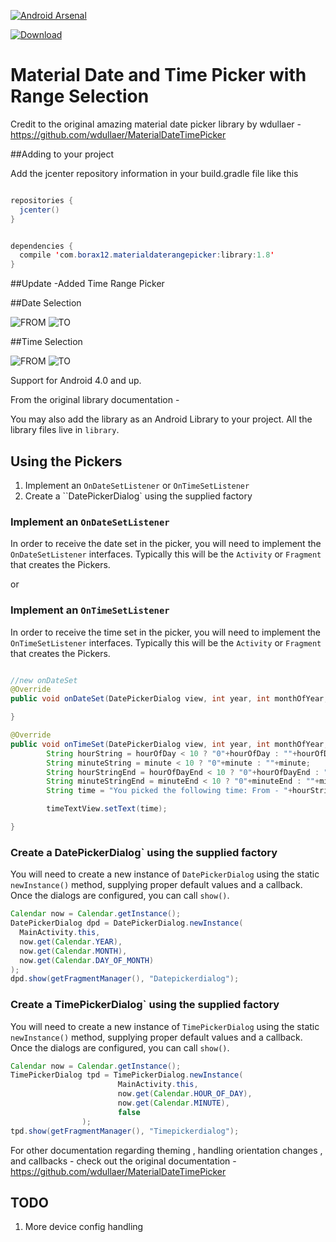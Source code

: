 [![Android Arsenal](https://img.shields.io/badge/Android%20Arsenal-MaterialDateRangePicker-brightgreen.svg?style=flat)](http://android-arsenal.com/details/1/2501)

[ ![Download](https://api.bintray.com/packages/borax12/maven/material-datetime-rangepicker/images/download.svg) ](https://bintray.com/borax12/maven/material-datetime-rangepicker/_latestVersion)

Material Date and Time Picker with Range Selection
======================================================


Credit to the original amazing material date picker library by wdullaer - https://github.com/wdullaer/MaterialDateTimePicker

##Adding to your project

Add the jcenter repository information in your build.gradle file like this
```java

repositories {
  jcenter()
}


dependencies {
  compile 'com.borax12.materialdaterangepicker:library:1.8'
}

```


##Update
-Added Time Range Picker


##Date Selection

![FROM](/screenshots/2.png?raw=true)
![TO](/screenshots/1.png?raw=true)

##Time Selection

![FROM](/screenshots/3.png?raw=true)
![TO](/screenshots/4.png?raw=true)

Support for Android 4.0 and up.

From the original library documentation -

You may also add the library as an Android Library to your project. All the library files live in ```library```.

Using the  Pickers
--------------------------------

1. Implement an `OnDateSetListener` or `OnTimeSetListener`
2. Create a ``DatePickerDialog` using the supplied factory

### Implement an `OnDateSetListener`
In order to receive the date  set in the picker, you will need to implement the `OnDateSetListener` interfaces. Typically this will be the `Activity` or `Fragment` that creates the Pickers.

or
### Implement an `OnTimeSetListener`
In order to receive the time set in the picker, you will need to implement the `OnTimeSetListener` interfaces. Typically this will be the `Activity` or `Fragment` that creates the Pickers.

```java

//new onDateSet
@Override
public void onDateSet(DatePickerDialog view, int year, int monthOfYear, int dayOfMonth,int yearEnd, int monthOfYearEnd, int dayOfMonthEnd) {

}

@Override
public void onTimeSet(DatePickerDialog view, int year, int monthOfYear, int dayOfMonth,int yearEnd, int monthOfYearEnd, int dayOfMonthEnd) {
        String hourString = hourOfDay < 10 ? "0"+hourOfDay : ""+hourOfDay;
        String minuteString = minute < 10 ? "0"+minute : ""+minute;
        String hourStringEnd = hourOfDayEnd < 10 ? "0"+hourOfDayEnd : ""+hourOfDayEnd;
        String minuteStringEnd = minuteEnd < 10 ? "0"+minuteEnd : ""+minuteEnd;
        String time = "You picked the following time: From - "+hourString+"h"+minuteString+" To - "+hourStringEnd+"h"+minuteStringEnd;

        timeTextView.setText(time);

}
```

### Create a DatePickerDialog` using the supplied factory
You will need to create a new instance of `DatePickerDialog` using the static `newInstance()` method, supplying proper default values and a callback. Once the dialogs are configured, you can call `show()`.
```java
Calendar now = Calendar.getInstance();
DatePickerDialog dpd = DatePickerDialog.newInstance(
  MainActivity.this,
  now.get(Calendar.YEAR),
  now.get(Calendar.MONTH),
  now.get(Calendar.DAY_OF_MONTH)
);
dpd.show(getFragmentManager(), "Datepickerdialog");
```

### Create a TimePickerDialog` using the supplied factory
You will need to create a new instance of `TimePickerDialog` using the static `newInstance()` method, supplying proper default values and a callback. Once the dialogs are configured, you can call `show()`.
```java
Calendar now = Calendar.getInstance();
TimePickerDialog tpd = TimePickerDialog.newInstance(
                        MainActivity.this,
                        now.get(Calendar.HOUR_OF_DAY),
                        now.get(Calendar.MINUTE),
                        false
                );
tpd.show(getFragmentManager(), "Timepickerdialog");
```

For other documentation regarding theming , handling orientation changes , and callbacks - check out the original documentation - https://github.com/wdullaer/MaterialDateTimePicker

TODO
----
1. More device config handling
